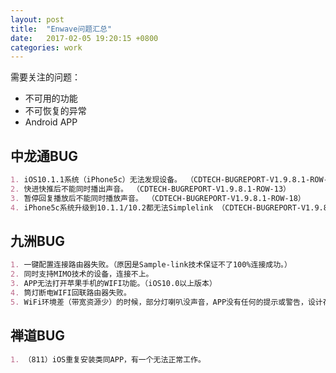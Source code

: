 ```yaml
---
layout: post
title:  "Enwave问题汇总"
date:   2017-02-05 19:20:15 +0800
categories: work
---
```



需要关注的问题：
   
* 不可用的功能
* 不可恢复的异常
* Android APP


## 中龙通BUG
```markdown
1. iOS10.1.1系统（iPhone5c）无法发现设备。 （CDTECH-BUGREPORT-V1.9.8.1-ROW-3）
2. 快进快推后不能同时播出声音。 （CDTECH-BUGREPORT-V1.9.8.1-ROW-13）
3. 暂停回复播放后不能同时播放声音。 （CDTECH-BUGREPORT-V1.9.8.1-ROW-18）
4. iPhone5c系统升级到10.1.1/10.2都无法Simplelink （CDTECH-BUGREPORT-V1.9.8.1-ROW-60）
```

## 九洲BUG
```markdown
1. 一键配置连接路由器失败。（原因是Sample-link技术保证不了100%连接成功。）
2. 同时支持MIMO技术的设备，连接不上。
3. APP无法打开苹果手机的WIFI功能。（iOS10.0以上版本）
4. 筒灯断电WIFI回联路由器失败。
5. WiFi环境差（带宽资源少）的时候，部分灯喇叭没声音，APP没有任何的提示或警告，设计存在缺陷。
```

## 禅道BUG
```markdown
1. （811）iOS重复安装类同APP，有一个无法正常工作。
```



